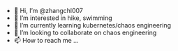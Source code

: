 - 👋 Hi, I’m @zhangchl007
- 👀 I’m interested in hike, swimming
- 🌱 I’m currently learning kubernetes/chaos engineering
- 💞️ I’m looking to collaborate on chaos engineering
- 📫 How to reach me ...

<!---
zhangchl007/zhangchl007 is a ✨ special ✨ repository because its `README.md` (this file) appears on your GitHub profile.
You can click the Preview link to take a look at your changes.
--->
